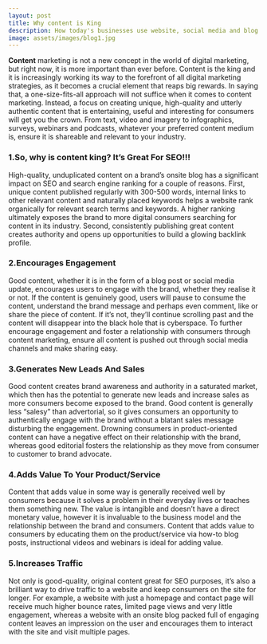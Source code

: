 ```yaml
---
layout: post
title: Why content is King
description: How today's businesses use website, social media and blog to show their expertise!
image: assets/images/blog1.jpg
---
```


<strong>Content</strong> marketing is not a new concept in the world of digital marketing, but right now, it is more important than ever before. Content is the king and it is increasingly working its way to the forefront of all digital marketing strategies, as it becomes a crucial element that reaps big rewards. 
In saying that, a one-size-fits-all approach will not suffice when it comes to content marketing. Instead, a focus on creating unique, high-quality and utterly authentic content that is entertaining, useful and interesting for consumers will get you the crown. From text, video and imagery to infographics, surveys, webinars and podcasts, whatever your preferred content medium is, ensure it is shareable and relevant to your industry. 

<h3><strong>1.So, why is content king? It’s Great For SEO!!!</strong></h3>

High-quality, unduplicated content on a brand’s onsite blog has a significant impact on SEO and search engine ranking for a couple of reasons. First, unique content published regularly with 300-500 words, internal links to other relevant content and naturally placed keywords helps a website rank organically for relevant search terms and keywords. A higher ranking ultimately exposes the brand to more digital consumers searching for content in its industry. Second, consistently publishing great content creates authority and opens up opportunities to build a glowing backlink profile. 

<h3><strong>2.Encourages Engagement</strong></h3>

Good content, whether it is in the form of a blog post or social media update, encourages users to engage with the brand, whether they realise it or not. If the content is genuinely good, users will pause to consume the content, understand the brand message and perhaps even comment, like or share the piece of content. If it’s not, they’ll continue scrolling past and the content will disappear into the black hole that is cyberspace. To further encourage engagement and foster a relationship with consumers through content marketing, ensure all content is pushed out through social media channels and make sharing easy. 

<h3><strong>3.Generates New Leads And Sales</strong></h3> 

Good content creates brand awareness and authority in a saturated market, which then has the potential to generate new leads and increase sales as more consumers become exposed to the brand. Good content is generally less “salesy” than advertorial, so it gives consumers an opportunity to authentically engage with the brand without a blatant sales message disturbing the engagement. Drowning consumers in product-oriented content can have a negative effect on their relationship with the brand, whereas good editorial fosters the relationship as they move from consumer to customer to brand advocate. 

<h3><strong>4.Adds Value To Your Product/Service</strong></h3> 

Content that adds value in some way is generally received well by consumers because it solves a problem in their everyday lives or teaches them something new. The value is intangible and doesn’t have a direct monetary value, however it is invaluable to the business model and the relationship between the brand and consumers. Content that adds value to consumers by educating them on the product/service via how-to blog posts, instructional videos and webinars is ideal for adding value. 

<h3><strong>5.Increases Traffic</strong></h3> 

Not only is good-quality, original content great for SEO purposes, it’s also a brilliant way to drive traffic to a website and keep consumers on the site for longer. For example, a website with just a homepage and contact page will receive much higher bounce rates, limited page views and very little engagement, whereas a website with an onsite blog packed full of engaging content leaves an impression on the user and encourages them to interact with the site and visit multiple pages.